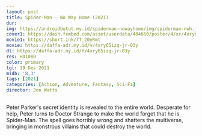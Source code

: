 ```yaml
---
layout: post
title: Spider-Man - No Way Home (2021)
dur: 
img: https://androidbutut.my.id/spiderman-nowayhome/img/spiderman-nwh.jpg
cover1: https://dash.fembed.com/asset/userdata/404660/poster/4/xr/4xry65izq-jr-03y.png?v=1654149539
movie1: https://short.ink/TT_20yRmt
movie: https://daffa-adr.my.id/v/4xry65izq-jr-03y
dl: https://daffa-adr.my.id/f/4xry65izq-jr-03y
res: HD1080
color: primary
tgl: 19 Des 2021
midb: '8,3'
tags: [2021]
categories: [Action, Adventure, Fantasy, Sci-Fi]
director: Jon Watts
---
```


Peter Parker's secret identity is revealed to the entire world. Desperate for help, Peter turns to Doctor Strange to make the world forget that he is Spider-Man. The spell goes horribly wrong and shatters the multiverse, bringing in monstrous villains that could destroy the world.
